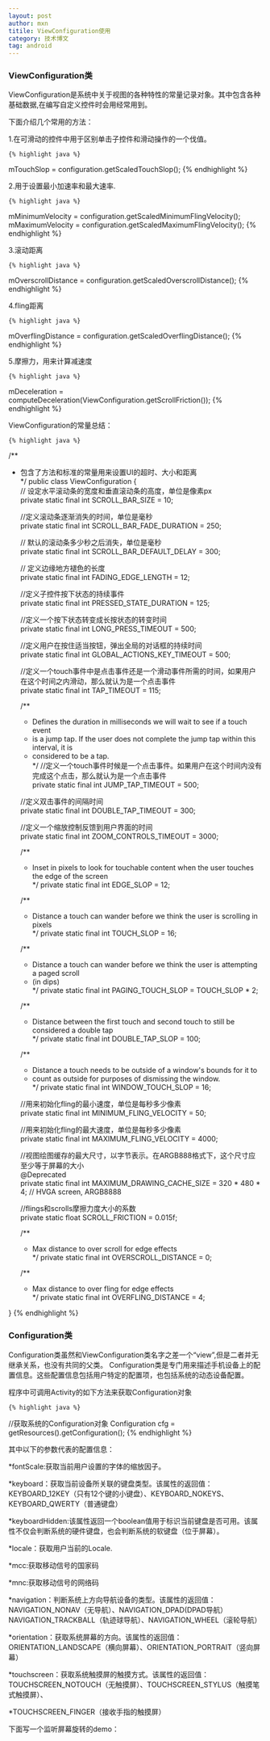 ```yaml
---
layout: post
author: mxn
titile: ViewConfiguration使用
category: 技术博文
tag: android
---
```


### ViewConfiguration类

ViewConfiguration是系统中关于视图的各种特性的常量记录对象。其中包含各种基础数据,在编写自定义控件时会用经常用到。

下面介绍几个常用的方法：

1.在可滑动的控件中用于区别单击子控件和滑动操作的一个伐值。

    {% highlight java %}
mTouchSlop = configuration.getScaledTouchSlop();
   {% endhighlight %}

2.用于设置最小加速率和最大速率.

    {% highlight java %}
mMinimumVelocity = configuration.getScaledMinimumFlingVelocity();
mMaximumVelocity = configuration.getScaledMaximumFlingVelocity();
   {% endhighlight %}

3.滚动距离

    {% highlight java %}
mOverscrollDistance = configuration.getScaledOverscrollDistance();
   {% endhighlight %}
   
4.fling距离

    {% highlight java %}
mOverflingDistance = configuration.getScaledOverflingDistance();
   {% endhighlight %}
 
5.摩擦力，用来计算减速度

    {% highlight java %}
mDeceleration = computeDeceleration(ViewConfiguration.getScrollFriction());
   {% endhighlight %}
   

ViewConfiguration的常量总结：

    {% highlight java %}
/**    
  * 包含了方法和标准的常量用来设置UI的超时、大小和距离    
  */
 public class ViewConfiguration {     
     // 设定水平滚动条的宽度和垂直滚动条的高度，单位是像素px     
     private static final int SCROLL_BAR_SIZE = 10;     
           
     //定义滚动条逐渐消失的时间，单位是毫秒     
     private static final int SCROLL_BAR_FADE_DURATION = 250;     
           
     // 默认的滚动条多少秒之后消失，单位是毫秒     
     private static final int SCROLL_BAR_DEFAULT_DELAY = 300;     
           
     // 定义边缘地方褪色的长度     
     private static final int FADING_EDGE_LENGTH = 12;     
           
     //定义子控件按下状态的持续事件     
     private static final int PRESSED_STATE_DURATION = 125;     
               
     //定义一个按下状态转变成长按状态的转变时间     
     private static final int LONG_PRESS_TIMEOUT = 500;     
               
     //定义用户在按住适当按钮，弹出全局的对话框的持续时间     
     private static final int GLOBAL_ACTIONS_KEY_TIMEOUT = 500;     
               
     //定义一个touch事件中是点击事件还是一个滑动事件所需的时间，如果用户在这个时间之内滑动，那么就认为是一个点击事件     
     private static final int TAP_TIMEOUT = 115;     
               
     /**    
      * Defines the duration in milliseconds we will wait to see if a touch event     
      * is a jump tap. If the user does not complete the jump tap within this interval, it is    
      * considered to be a tap.     
      */
     //定义一个touch事件时候是一个点击事件。如果用户在这个时间内没有完成这个点击，那么就认为是一个点击事件     
     private static final int JUMP_TAP_TIMEOUT = 500;     
           
     //定义双击事件的间隔时间     
     private static final int DOUBLE_TAP_TIMEOUT = 300;     
               
     //定义一个缩放控制反馈到用户界面的时间     
     private static final int ZOOM_CONTROLS_TIMEOUT = 3000;     
           
     /**    
      * Inset in pixels to look for touchable content when the user touches the edge of the screen    
      */
     private static final int EDGE_SLOP = 12;     
               
     /**    
      * Distance a touch can wander before we think the user is scrolling in pixels    
      */
     private static final int TOUCH_SLOP = 16;     
               
     /**    
      * Distance a touch can wander before we think the user is attempting a paged scroll    
      * (in dips)    
      */
     private static final int PAGING_TOUCH_SLOP = TOUCH_SLOP * 2;     
               
     /**    
      * Distance between the first touch and second touch to still be considered a double tap    
      */
     private static final int DOUBLE_TAP_SLOP = 100;     
               
     /**    
      * Distance a touch needs to be outside of a window's bounds for it to    
      * count as outside for purposes of dismissing the window.    
      */
     private static final int WINDOW_TOUCH_SLOP = 16;     
           
    //用来初始化fling的最小速度，单位是每秒多少像素     
     private static final int MINIMUM_FLING_VELOCITY = 50;     
               
     //用来初始化fling的最大速度，单位是每秒多少像素     
     private static final int MAXIMUM_FLING_VELOCITY = 4000;     
           
     //视图绘图缓存的最大尺寸，以字节表示。在ARGB888格式下，这个尺寸应至少等于屏幕的大小     
     @Deprecated     
     private static final int MAXIMUM_DRAWING_CACHE_SIZE = 320 * 480 * 4; // HVGA screen, ARGB8888     
           
     //flings和scrolls摩擦力度大小的系数     
     private static float SCROLL_FRICTION = 0.015f;     
           
     /**    
      * Max distance to over scroll for edge effects    
      */
     private static final int OVERSCROLL_DISTANCE = 0;     
           
     /**    
      * Max distance to over fling for edge effects    
      */
     private static final int OVERFLING_DISTANCE = 4;     
           
 }
      {% endhighlight %}
   
      
### Configuration类

Configuration类虽然和ViewConfiguration类名字之差一个“view”,但是二者并无继承关系，也没有共同的父类。
Configuration类是专门用来描述手机设备上的配置信息。这些配置信息包括用户特定的配置项，也包括系统的动态设备配置。

程序中可调用Activity的如下方法来获取Configuration对象

    {% highlight java %}
//获取系统的Configuration对象
Configuration cfg = getResources().getConfiguration();
      {% endhighlight %}
      
其中以下的参数代表的配置信息：

*fontScale:获取当前用户设置的字体的缩放因子。

*keyboard：获取当前设备所关联的键盘类型。该属性的返回值：KEYBOARD_12KEY（只有12个键的小键盘）、KEYBOARD_NOKEYS、KEYBOARD_QWERTY（普通键盘）

*keyboardHidden:该属性返回一个boolean值用于标识当前键盘是否可用。该属性不仅会判断系统的硬件键盘，也会判断系统的软键盘（位于屏幕）。

*locale：获取用户当前的Locale.

*mcc:获取移动信号的国家码

*mnc:获取移动信号的网络码

*navigation：判断系统上方向导航设备的类型。该属性的返回值：NAVIGATION_NONAV（无导航）、NAVIGATION_DPAD(DPAD导航）
NAVIGATION_TRACKBALL（轨迹球导航）、NAVIGATION_WHEEL（滚轮导航）

*orientation：获取系统屏幕的方向。该属性的返回值：ORIENTATION_LANDSCAPE（横向屏幕）、ORIENTATION_PORTRAIT（竖向屏幕）

*touchscreen：获取系统触摸屏的触摸方式。该属性的返回值：TOUCHSCREEN_NOTOUCH（无触摸屏）、TOUCHSCREEN_STYLUS（触摸笔式触摸屏）、

*TOUCHSCREEN_FINGER（接收手指的触摸屏）

下面写一个监听屏幕旋转的demo：

